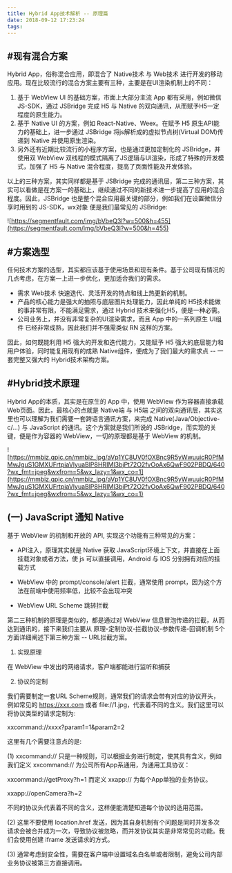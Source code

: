 ```yaml
---
title: Hybrid App技术解析 -- 原理篇
date: 2018-09-12 17:23:24
tags:
---
```


#现有混合方案
----
Hybrid App，俗称混合应用，即混合了 Native技术 与 Web技术 进行开发的移动应用。现在比较流行的混合方案主要有三种，主要是在UI渲染机制上的不同：

1. 基于 WebView UI 的基础方案，市面上大部分主流 App 都有采用，例如微信JS-SDK，通过 JSBridge 完成 H5 与 Native 的双向通讯，从而赋予H5一定程度的原生能力。
2. 基于 Native UI 的方案，例如 React-Native、Weex。在赋予 H5 原生API能力的基础上，进一步通过 JSBridge 将js解析成的虚拟节点树(Virtual DOM)传递到 Native 并使用原生渲染。
3. 另外还有近期比较流行的小程序方案，也是通过更加定制化的 JSBridge，并使用双 WebView 双线程的模式隔离了JS逻辑与UI渲染，形成了特殊的开发模式，加强了 H5 与 Native 混合程度，提高了页面性能及开发体验。

以上的三种方案，其实同样都是基于 JSBridge 完成的通讯层，第二三种方案，其实可以看做是在方案一的基础上，继续通过不同的新技术进一步提高了应用的混合程度。因此，JSBridge 也是整个混合应用最关键的部分，例如我们在设置微信分享时用到的 JS-SDK，wx对象 便是我们最常见的 JSBridge:

![https://segmentfault.com/img/bVbeQ3l?w=500&h=455](https://segmentfault.com/img/bVbeQ3l?w=500&h=455)

#方案选型
----
任何技术方案的选型，其实都应该基于使用场景和现有条件。基于公司现有情况的几点考虑，在方案一上进一步优化，更加适合我们的需求。

* 需求 Web技术 快速迭代、灵活开发的特点和线上热更新的机制。
* 产品的核心能力是强大的拍照与底层图片处理能力，因此单纯的 H5技术能做的事非常有限，不能满足需求，通过 Hybrid 技术来强化H5，便是一种必需。
* 公司业务上，并没有非常复杂的UI渲染需求，而且 App 中的一系列原生 UI组件 已经非常成熟，因此我们并不强需类似 RN 这样的方案。

因此，如何既能利用 H5 强大的开发和迭代能力，又能赋予 H5 强大的底层能力和用户体验，同时能复用现有的成熟 Native组件，便成为了我们最大的需求点 -- 一套完整又强大的 Hybrid技术架构方案。

#Hybrid技术原理
---
Hybrid App的本质，其实是在原生的 App 中，使用 WebView 作为容器直接承载 Web页面。因此，最核心的点就是 Native端 与 H5端 之间的双向通讯层，其实这里也可以理解为我们需要一套跨语言通讯方案，来完成 Native(Java/Objective-c/...) 与 JavaScript 的通讯。这个方案就是我们所说的 JSBridge，而实现的关键，便是作为容器的 WebView，一切的原理都是基于 WebView 的机制。


![https://mmbiz.qpic.cn/mmbiz_jpg/aVp1YC8UV0fOXBnc9R5yWwuuicR0PfMMwJguS1GMXUFrtpiaVlyuaBlP8HRIMI3bjPt72O2fvOoAx6QwF902PBDQ/640?wx_fmt=jpeg&wxfrom=5&wx_lazy=1&wx_co=1](https://mmbiz.qpic.cn/mmbiz_jpg/aVp1YC8UV0fOXBnc9R5yWwuuicR0PfMMwJguS1GMXUFrtpiaVlyuaBlP8HRIMI3bjPt72O2fvOoAx6QwF902PBDQ/640?wx_fmt=jpeg&wxfrom=5&wx_lazy=1&wx_co=1)

## (一) JavaScript 通知 Native
 
基于 WebView 的机制和开放的 API, 实现这个功能有三种常见的方案：
 
 * API注入，原理其实就是 Native 获取 JavaScript环境上下文，并直接在上面挂载对象或者方法，使 js 可以直接调用，Android 与 IOS 分别拥有对应的挂载方式
 
 * WebView 中的 prompt/console/alert 拦截，通常使用 prompt，因为这个方法在前端中使用频率低，比较不会出现冲突
 
 * WebView URL Scheme 跳转拦截
 
第二三种机制的原理是类似的，都是通过对 WebView 信息冒泡传递的拦截，从而达到通讯的，接下来我们主要从 原理-定制协议-拦截协议-参数传递-回调机制 5个方面详细阐述下第三种方案 -- URL拦截方案。

1. 实现原理

在 WebView 中发出的网络请求，客户端都能进行监听和捕获

2. 协议的定制

我们需要制定一套URL Scheme规则，通常我们的请求会带有对应的协议开头，例如常见的 https://xxx.com 或者 file://1.jpg，代表着不同的含义。我们这里可以将协议类型的请求定制为:

xxcommand://xxxx?param1=1&param2=2

这里有几个需要注意点的是:

(1) xxcommand:// 只是一种规则，可以根据业务进行制定，使其具有含义，例如我们定义 xxcommand:// 为公司所有App系通用，为通用工具协议：

xxcommand://getProxy?h=1
而定义 xxapp:// 为每个App单独的业务协议。

xxapp://openCamera?h=2

不同的协议头代表着不同的含义，这样便能清楚知道每个协议的适用范围。

(2) 这里不要使用 location.href 发送，因为其自身机制有个问题是同时并发多次请求会被合并成为一次，导致协议被忽略，而并发协议其实是非常常见的功能。我们会使用创建 iframe 发送请求的方式。

(3) 通常考虑到安全性，需要在客户端中设置域名白名单或者限制，避免公司内部业务协议被第三方直接调用。



 